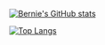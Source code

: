 [![Bernie's GitHub stats](https://github-readme-stats.vercel.app/api?username=chobobdev)](https://github.com/anuraghazra/github-readme-stats)

[![Top Langs](https://github-readme-stats.vercel.app/api/top-langs/?username=chobobdev&layout=compact)](https://github.com/anuraghazra/github-readme-stats)
